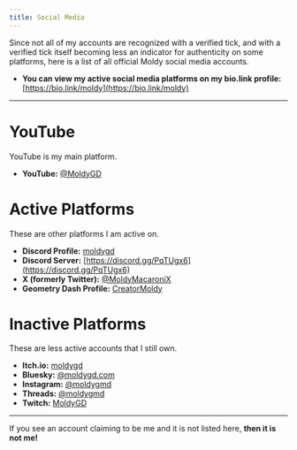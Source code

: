 ```yaml
---
title: Social Media
---
```


Since not all of my accounts are recognized with a verified tick, and with a verified tick itself becoming less an indicator for authenticity on some platforms, here is a list of all official Moldy social media accounts.

- **You can view my active social media platforms on my bio.link profile:** [https://bio.link/moldy](https://bio.link/moldy)

---

# YouTube

YouTube is my main platform.

* **YouTube:** [@MoldyGD](https://youtube.com/@MoldyGD)

# Active Platforms

These are other platforms I am active on.

* **Discord Profile:** [moldygd](https://discordapp.com/users/328660527699984394)
* **Discord Server:** [https://discord.gg/PqTUgx6](https://discord.gg/PqTUgx6)
* **X (formerly Twitter):** [@MoldyMacaroniX](https://x.com/MoldyMacaroniX)
* **Geometry Dash Profile:** [CreatorMoldy](https://gdbrowser.com/u/CreatorMoldy)

# Inactive Platforms

These are less active accounts that I still own.

* **Itch.io:** [moldygd](https://moldygd.itch.io/)
* **Bluesky:** [@moldygd.com](https://bsky.app/profile/moldygd.com)
* **Instagram:** [@moldygmd](https://www.instagram.com/moldygmd/)
* **Threads:** [@moldygmd](https://www.threads.net/@moldygmd)
* **Twitch:** [MoldyGD](https://www.twitch.tv/moldygd)

---

If you see an account claiming to be me and it is not listed here, **then it is not me!**